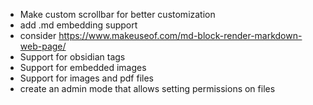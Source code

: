 * Make custom scrollbar for better customization
* add .md embedding support
* consider https://www.makeuseof.com/md-block-render-markdown-web-page/
* Support for obsidian tags
* Support for embedded images
* Support for images and pdf files
* create an admin mode that allows setting permissions on files